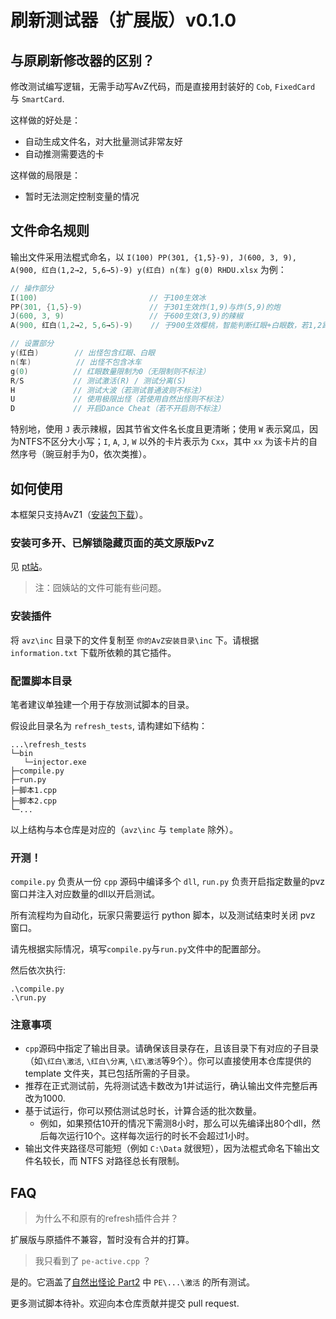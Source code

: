 # 刷新测试器（扩展版）v0.1.0

## 与原刷新修改器的区别？

修改测试编写逻辑，无需手动写AvZ代码，而是直接用封装好的 `Cob`, `FixedCard` 与 `SmartCard`.

这样做的好处是：
- 自动生成文件名，对大批量测试非常友好
- 自动推测需要选的卡

这样做的局限是：
- 暂时无法测定控制变量的情况

## 文件命名规则

输出文件采用法棍式命名，以 `I(100) PP(301, {1,5}-9), J(600, 3, 9), A(900, 红白(1,2→2, 5,6→5)-9) y(红白) n(车) g(0) RHDU.xlsx` 为例：
```c++
// 操作部分
I(100)                         // 于100生效冰
PP(301, {1,5}-9)               // 于301生效炸(1,9)与炸(5,9)的炮
J(600, 3, 9)                   // 于600生效(3,9)的辣椒
A(900, 红白(1,2→2, 5,6→5)-9)    // 于900生效樱桃，智能判断红眼+白眼数，若1,2路多放2路，若5,6路多放6路，列数固定为9

// 设置部分
y(红白)        // 出怪包含红眼、白眼
n(车)          // 出怪不包含冰车
g(0)          // 红眼数量限制为0（无限制则不标注）
R/S           // 测试激活(R) / 测试分离(S)
H             // 测试大波（若测试普通波则不标注）
U             // 使用极限出怪（若使用自然出怪则不标注）
D             // 开启Dance Cheat（若不开启则不标注）
```

特别地，使用 `J` 表示辣椒，因其节省文件名长度且更清晰；使用 `W` 表示窝瓜，因为NTFS不区分大小写；`I`, `A`, `J`, `W` 以外的卡片表示为 `Cxx`，其中 `xx` 为该卡片的自然序号（豌豆射手为0，依次类推）。

## 如何使用

本框架只支持AvZ1（[安装包下载](https://www.bilibili.com/read/cv20065614/)）。

### 安装可多开、已解锁隐藏页面的英文原版PvZ

见 [pt站](https://pvz.tools/download/)。

> 注：囧姨站的文件可能有些问题。


### 安装插件

将 `avz\inc` 目录下的文件复制至 `你的AvZ安装目录\inc` 下。请根据 `information.txt` 下载所依赖的其它插件。

### 配置脚本目录

笔者建议单独建一个用于存放测试脚本的目录。

假设此目录名为 `refresh_tests`, 请构建如下结构：
```
...\refresh_tests
└─bin
   └─injector.exe
├─compile.py
├─run.py
├─脚本1.cpp
├─脚本2.cpp
└─...
```

以上结构与本仓库是对应的（`avz\inc` 与 `template` 除外）。

### 开测！

`compile.py` 负责从一份 `cpp` 源码中编译多个 `dll`, `run.py` 负责开启指定数量的pvz窗口并注入对应数量的dll以开启测试。

所有流程均为自动化，玩家只需要运行 python 脚本，以及测试结束时关闭 pvz 窗口。

请先根据实际情况，填写`compile.py`与`run.py`文件中的配置部分。

然后依次执行:
```console
.\compile.py
.\run.py
```

### 注意事项

- `cpp`源码中指定了输出目录。请确保该目录存在，且该目录下有对应的子目录（如`\红白\激活`, `\红白\分离`, `\红\激活`等9个）。你可以直接使用本仓库提供的 template 文件夹，其已包括所需的子目录。
- 推荐在正式测试前，先将测试选卡数改为1并试运行，确认输出文件完整后再改为1000.
- 基于试运行，你可以预估测试总时长，计算合适的批次数量。
    - 例如，如果预估10开的情况下需测8小时，那么可以先编译出80个dll，然后每次运行10个。这样每次运行的时长不会超过1小时。
- 输出文件夹路径尽可能短（例如 `C:\Data` 就很短），因为法棍式命名下输出文件名较长，而 NTFS 对路径总长有限制。

## FAQ
> 为什么不和原有的refresh插件合并？

扩展版与原插件不兼容，暂时没有合并的打算。

> 我只看到了 `pe-active.cpp` ？

是的。它涵盖了[自然出怪论 Part2](https://docs.qq.com/doc/DTlpGdUpmYkpxZEVZ) 中 `PE\...\激活` 的所有测试。

更多测试脚本待补。欢迎向本仓库贡献并提交 pull request.
